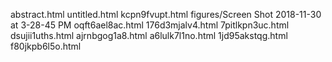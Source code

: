 abstract.html
untitled.html
kcpn9fvupt.html
figures/Screen Shot 2018-11-30 at 3-28-45 PM
oqft6ael8ac.html
176d3mjalv4.html
7pitlkpn3uc.html
dsujii1uths.html
ajrnbgog1a8.html
a6lulk7l1no.html
1jd95akstqg.html
f80jkpb6l5o.html